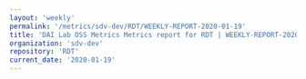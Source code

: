 ```yaml
---
layout: 'weekly'
permalink: '/metrics/sdv-dev/RDT/WEEKLY-REPORT-2020-01-19'
title: 'DAI Lab OSS Metrics Metrics report for RDT | WEEKLY-REPORT-2020-01-19'
organization: 'sdv-dev'
repository: 'RDT'
current_date: '2020-01-19'
---
```

